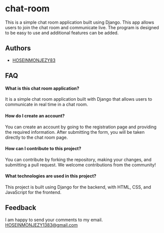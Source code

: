 # chat-room
This is a simple chat room application built using Django. This app allows users to join the chat room and communicate live. The program is designed to be easy to use and additional features can be added.


## Authors

- [HOSEINMONJEZY83](https://www.github.com/HOSEINMONJEZY83)


## FAQ

#### What is this chat room application?

It is a simple chat room application built with Django that allows users to communicate in real time in a chat room.

#### How do I create an account?

You can create an account by going to the registration page and providing the required information. After submitting the form, you will be taken directly to the chat room page.

#### How can I contribute to this project?

You can contribute by forking the repository, making your changes, and submitting a pull request. We welcome contributions from the community!

#### What technologies are used in this project?

This project is built using Django for the backend, with HTML, CSS, and JavaScript for the frontend.


## Feedback

I am happy to send your comments to my email. HOSEINMONJEZY1383@gmail.com
